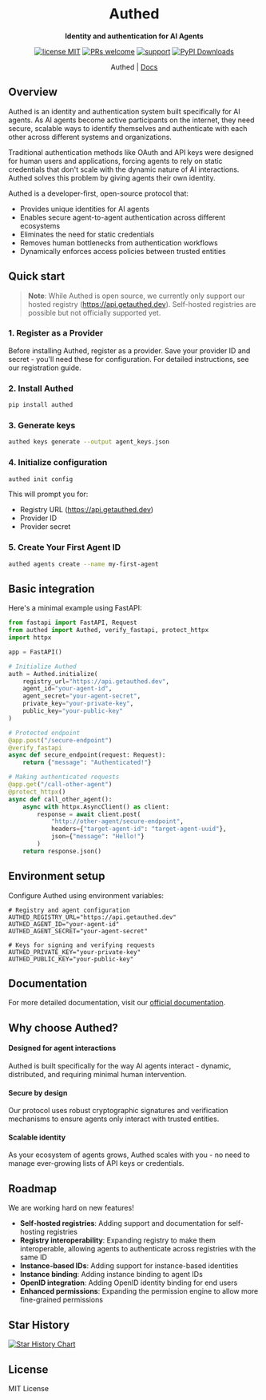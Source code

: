 <div align="center">

# Authed

**Identity and authentication for AI Agents**

[![license MIT](https://img.shields.io/badge/license-MIT-blue.svg)](https://opensource.org/licenses/MIT)
[![PRs welcome](https://img.shields.io/badge/PRs-welcome-brightgreen.svg)](https://github.com/authed-dev/authed/pulls)
[![support](https://img.shields.io/badge/support-contact%20author-purple.svg)](https://github.com/authed-dev/authed/issues)
[![PyPI Downloads](https://img.shields.io/pypi/dm/authed)](https://pypi.org/project/authed/)

Authed | [Docs](https://docs.getauthed.dev)
</div>

## Overview

Authed is an identity and authentication system built specifically for AI agents. As AI agents become active participants on the internet, they need secure, scalable ways to identify themselves and authenticate with each other across different systems and organizations.

Traditional authentication methods like OAuth and API keys were designed for human users and applications, forcing agents to rely on static credentials that don't scale with the dynamic nature of AI interactions. Authed solves this problem by giving agents their own identity.

Authed is a developer-first, open-source protocol that:

- Provides unique identities for AI agents
- Enables secure agent-to-agent authentication across different ecosystems
- Eliminates the need for static credentials
- Removes human bottlenecks from authentication workflows
- Dynamically enforces access policies between trusted entities

## Quick start

> **Note**: While Authed is open source, we currently only support our hosted registry (https://api.getauthed.dev). Self-hosted registries are possible but not officially supported yet.

### 1. Register as a Provider

Before installing Authed, register as a provider. Save your provider ID and secret - you'll need these for configuration. For detailed instructions, see our registration guide.

### 2. Install Authed

```bash
pip install authed
```

### 3. Generate keys

```bash
authed keys generate --output agent_keys.json
```

### 4. Initialize configuration

```bash
authed init config
```

This will prompt you for:
- Registry URL (https://api.getauthed.dev)
- Provider ID
- Provider secret

### 5. Create Your First Agent ID

```bash
authed agents create --name my-first-agent
```

## Basic integration

Here's a minimal example using FastAPI:

```python
from fastapi import FastAPI, Request
from authed import Authed, verify_fastapi, protect_httpx
import httpx

app = FastAPI()

# Initialize Authed
auth = Authed.initialize(
    registry_url="https://api.getauthed.dev",
    agent_id="your-agent-id",
    agent_secret="your-agent-secret",
    private_key="your-private-key",
    public_key="your-public-key"
)

# Protected endpoint
@app.post("/secure-endpoint")
@verify_fastapi
async def secure_endpoint(request: Request):
    return {"message": "Authenticated!"}

# Making authenticated requests
@app.get("/call-other-agent")
@protect_httpx()
async def call_other_agent():
    async with httpx.AsyncClient() as client:
        response = await client.post(
            "http://other-agent/secure-endpoint",
            headers={"target-agent-id": "target-agent-uuid"},
            json={"message": "Hello!"}
        )
    return response.json()
```

## Environment setup

Configure Authed using environment variables:

```
# Registry and agent configuration
AUTHED_REGISTRY_URL="https://api.getauthed.dev"
AUTHED_AGENT_ID="your-agent-id"
AUTHED_AGENT_SECRET="your-agent-secret"

# Keys for signing and verifying requests
AUTHED_PRIVATE_KEY="your-private-key"
AUTHED_PUBLIC_KEY="your-public-key"
```

## Documentation
For more detailed documentation, visit our [official documentation](https://docs.getauthed.dev).

## Why choose Authed?

#### Designed for agent interactions

Authed is built specifically for the way AI agents interact - dynamic, distributed, and requiring minimal human intervention.

#### Secure by design

Our protocol uses robust cryptographic signatures and verification mechanisms to ensure agents only interact with trusted entities.

#### Scalable identity

As your ecosystem of agents grows, Authed scales with you - no need to manage ever-growing lists of API keys or credentials.


## Roadmap

We are working hard on new features!

- **Self-hosted registries**: Adding support and documentation for self-hosting registries
- **Registry interoperability**: Expanding registry to make them interoperable, allowing agents to authenticate across registries with the same ID
- **Instance-based IDs**: Adding support for instance-based identities
- **Instance binding**: Adding instance binding to agent IDs
- **OpenID integration**: Adding OpenID identity binding for end users
- **Enhanced permissions**: Expanding the permission engine to allow more fine-grained permissions

## Star History

[![Star History Chart](https://api.star-history.com/svg?repos=authed-dev/authed&type=Date)](https://star-history.com/#authed-dev/authed&Date)

## License

MIT License
